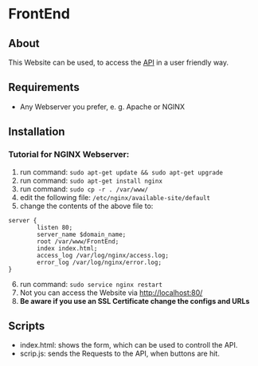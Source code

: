 # FrontEnd

## About

This Website can be used, to access the [API](../TRNG_API/__init__.py) in a user friendly way.

## Requirements
- Any Webserver you prefer, e. g. Apache or NGINX

## Installation
### Tutorial for NGINX Webserver:
1. run command: `sudo apt-get update && sudo apt-get upgrade`
2. run command: `sudo apt-get install nginx`
3. run command: `sudo cp -r . /var/www/`
4. edit the following file: `/etc/nginx/available-site/default`
5. change the contents of the above file to: 
```
server {
        listen 80;
        server_name $domain_name;
        root /var/www/FrontEnd;
        index index.html;
        access_log /var/log/nginx/access.log;
        error_log /var/log/nginx/error.log;
}
```
6. run command: `sudo service nginx restart`
7. Not you can access the Website via [http://localhost:80/](http://localhost:80)
8. __Be aware if you use an SSL Certificate change the configs and URLs__

## Scripts
- index.html: shows the form, which can be used to controll the API.
- scrip.js: sends the Requests to the API, when buttons are hit.
